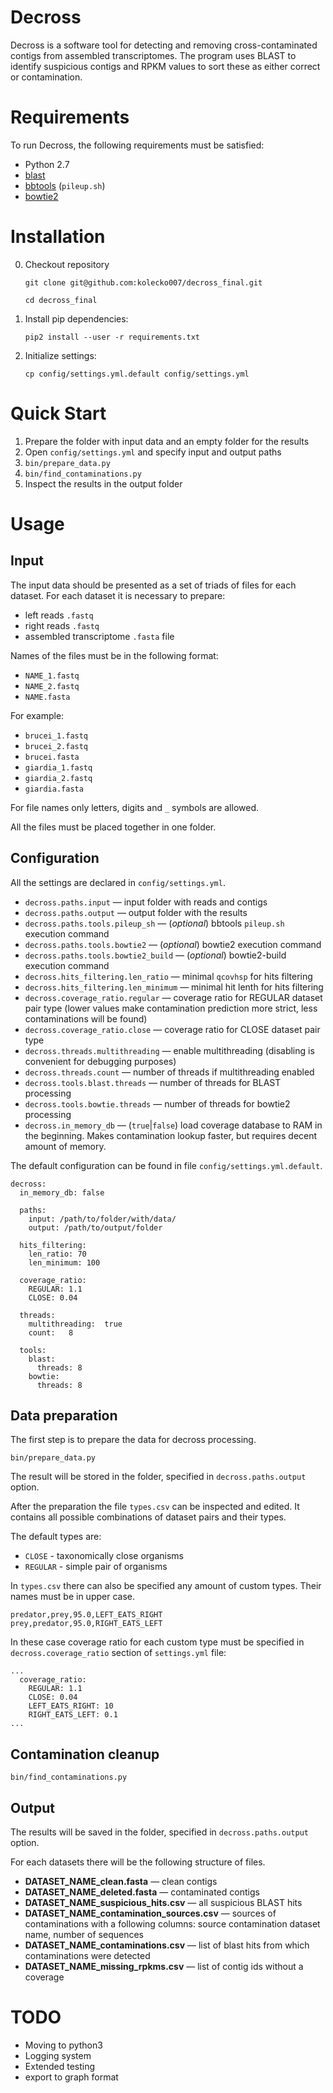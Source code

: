 # Decross
Decross is a software tool for detecting and removing cross-contaminated 
contigs from assembled transcriptomes. The program uses BLAST to identify 
suspicious contigs and RPKM values to sort these as either correct or 
contamination. 

# Requirements

To run Decross, the following requirements must be satisfied:
* Python 2.7
* [blast](https://blast.ncbi.nlm.nih.gov/Blast.cgi)
* [bbtools](https://jgi.doe.gov/data-and-tools/bbtools/) (`pileup.sh`)
* [bowtie2](http://bowtie-bio.sourceforge.net/bowtie2/index.shtml)

# Installation

0. Checkout repository

    `git clone git@github.com:kolecko007/decross_final.git`
    
    `cd decross_final`

1. Install pip dependencies:

    `pip2 install --user -r requirements.txt`

2. Initialize settings:

    `cp config/settings.yml.default config/settings.yml`

# Quick Start
1. Prepare the folder with input data and an empty folder for the results
1. Open `config/settings.yml` and specify input and output paths
1. `bin/prepare_data.py`
1. `bin/find_contaminations.py`
1. Inspect the results in the output folder

# Usage
## Input
The input data should be presented as a set of triads of files for each dataset.
For each dataset it is necessary to prepare:
* left reads `.fastq`
* right reads `.fastq`
* assembled transcriptome `.fasta` file

Names of the files must be in the following format:
* `NAME_1.fastq`
* `NAME_2.fastq`
* `NAME.fasta`

For example:
* `brucei_1.fastq`
* `brucei_2.fastq`
* `brucei.fasta`
* `giardia_1.fastq`
* `giardia_2.fastq`
* `giardia.fasta`

For file names only letters, digits and `_` symbols are allowed.

All the files must be placed together in one folder.

## Configuration

All the settings are declared in `config/settings.yml`.

* `decross.paths.input` &mdash; input folder with reads and contigs
* `decross.paths.output` &mdash; output folder with the results
* `decross.paths.tools.pileup_sh` &mdash; (_optional_) bbtools `pileup.sh` execution command
* `decross.paths.tools.bowtie2` &mdash; (_optional_) bowtie2 execution command
* `decross.paths.tools.bowtie2_build` &mdash; (_optional_) bowtie2-build execution command
* `decross.hits_filtering.len_ratio` &mdash; minimal `qcovhsp` for hits filtering
* `decross.hits_filtering.len_minimum` &mdash; minimal hit lenth for hits filtering
* `decross.coverage_ratio.regular` &mdash; coverage ratio for REGULAR dataset pair type 
(lower values make contamination prediction more strict, less contaminations will be found)
* `decross.coverage_ratio.close` &mdash; coverage ratio for CLOSE dataset pair type
* `decross.threads.multithreading` &mdash; enable multithreading (disabling is convenient for debugging purposes)
* `decross.threads.count` &mdash; number of threads if multithreading enabled
* `decross.tools.blast.threads` &mdash; number of threads for BLAST processing
* `decross.tools.bowtie.threads` &mdash; number of threads for bowtie2 processing
* `decross.in_memory_db` &mdash; (`true`|`false`) load coverage database to RAM in the beginning. 
Makes contamination lookup faster, but requires decent amount of memory.

The default configuration can be found in file `config/settings.yml.default`.

```
decross:
  in_memory_db: false

  paths:
    input: /path/to/folder/with/data/
    output: /path/to/output/folder

  hits_filtering:
    len_ratio: 70
    len_minimum: 100

  coverage_ratio:
    REGULAR: 1.1
    CLOSE: 0.04

  threads:
    multithreading:  true
    count:   8

  tools:
    blast:
      threads: 8
    bowtie:
      threads: 8
```

## Data preparation
The first step is to prepare the data for decross processing.

`bin/prepare_data.py`

The result will be stored in the folder, specified in `decross.paths.output` option.

After the preparation the file `types.csv` can be inspected and edited.
It contains all possible combinations of dataset pairs and their types.

The default types are:
* `CLOSE` - taxonomically close organisms
* `REGULAR` - simple pair of organisms

In `types.csv` there can also be specified any amount of custom types.
Their names must be in upper case. 

```
predator,prey,95.0,LEFT_EATS_RIGHT
prey,predator,95.0,RIGHT_EATS_LEFT
``` 

In these case coverage ratio for each custom type must be specified in `decross.coverage_ratio` section of
 `settings.yml` file:
 
```
...
  coverage_ratio:
    REGULAR: 1.1
    CLOSE: 0.04
    LEFT_EATS_RIGHT: 10
    RIGHT_EATS_LEFT: 0.1
...
```


## Contamination cleanup

`bin/find_contaminations.py`

## Output

The results will be saved in the folder, specified in `decross.paths.output` option.

For each datasets there will be the following structure of files.

* **DATASET_NAME_clean.fasta** &mdash; clean contigs
* **DATASET_NAME_deleted.fasta** &mdash; contaminated contigs
* **DATASET_NAME_suspicious_hits.csv** &mdash; all suspicious BLAST hits
* **DATASET_NAME_contamination_sources.csv** &mdash; 
sources of contaminations with a following columns: source contamination dataset name, number of sequences
* **DATASET_NAME_contaminations.csv** &mdash; list of blast hits from which contaminations were detected
* **DATASET_NAME_missing_rpkms.csv** &mdash; list of contig ids without a coverage


# TODO
* Moving to python3
* Logging system
* Extended testing
* export to graph format
